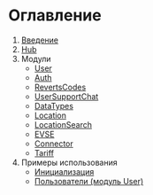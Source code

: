 # Оглавление

1) [Введение](./introduce.md)
2) [Hub](./Hub.md)
3) Модули
   * [User](./User.md)
   * [Auth](./Auth.md)
   * [RevertsCodes](./RevertsCodes.md)
   * [UserSupportChat](./UserSupportChat.md)
   * [DataTypes](./DataTypes.md)
   * [Location](./Location.md)
   * [LocationSearch](./LocationSearch.md)
   * [EVSE](./EVSE.md)
   * [Connector](./Connector.md)
   * [Tariff](./Tariff.md)
4) Примеры использования
   * [Инициализация](./examples/init.md)
   * [Пользователи (модуль User)](./examples/User.md)
